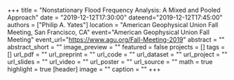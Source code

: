 +++
title = "Nonstationary Flood Frequency Analysis: A Mixed and Pooled Approach"
date = "2019-12-12T17:30:00"
dateend="2019-12-12T17:45:00"
authors = ["Philip A. Yates"]
location = "American Geophysical Union Fall Meeting, San Francisco, CA"
event="American Geophysical Union Fall Meeting"
event_url="https://www.agu.org/Fall-Meeting-2019"
abstract = ""
abstract_short = ""
image_preview = ""
featured = false
projects = []
tags = []
url_pdf = ""
url_preprint = ""
url_code = ""
url_dataset = ""
url_project = ""
url_slides = ""
url_video = ""
url_poster = ""
url_source = ""
math = true
highlight = true
[header]
image = ""
caption = ""
+++
